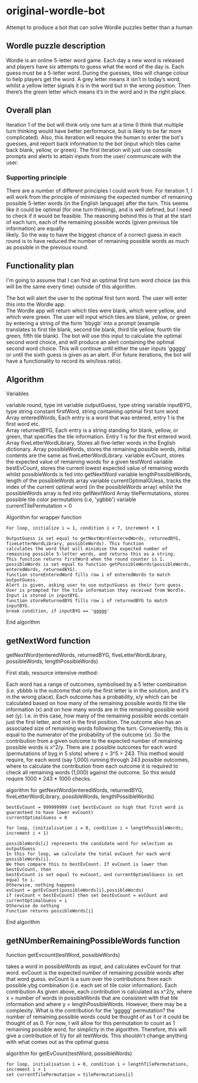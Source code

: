 # original-wordle-bot

Attempt to produce a bot that can solve Wordle puzzles better than a human

## Wordle puzzle description

Wordle is an online 5-letter word game. Each day a new word is released and players have six attempts to guess what the word of the day is. Each guess must be a 5-letter word. During the guesses, tiles will change colour to help players get the word. A grey letter means it isn’t in today’s word, whilst a yellow letter signals it is in the word but in the wrong position. Then there’s the green letter which means it’s in the word and in the right place.

## Overall plan

Iteration 1 of the bot will think only one turn at a time (I think that multiple turn thinking would have better performance,
but is likely to be far more complicated). Also, this iteration will require the human to enter the bot's guesses, and report
back information to the bot (input which tiles came back blank, yellow, or green). The first iteration will just use console
prompts and alerts to attain inputs from the user/ communicate with the user.

### Supporting principle

There are a number of different principles I could work from. For iteration 1, I will work from the principle of minimising the expected number of remaining possible 5-letter words (in the English language) after the turn. This seems like it could be optimal (for one turn thinking), and is well defined, but I need to check if it would be feasible. The reasoning behind this is that at the start of each turn, each of the remaining possible words (given previous tile information) are equally  
likely. So the way to have the biggest chance of a correct guess in each round is to have reduced the number of remaining possible words as much as possible in the 
previous round. 

## Functionality plan

I'm going to assume that I can find an optimal first turn word 
choice (as this will be the same every time) outside of this algorithm.

The bot will alert the user to the optimal first turn word. The user will enter this into the Wordle app.  
The Wordle app will return which tiles were blank, which were yellow, and which were green.
The user will input which tiles are blank, yellow, or green by entering a string of the form 'bbygb' into a prompt (example  
translates to first tile blank, second tile blank, third tile yellow, fourth tile green, fifth tile blank).
The bot will use this input to calculate the optimal second word choice, and will produce an alert containing the 
optimal second word choice. This will continue until either the user inputs 'ggggg' or until the sixth guess is 
given as an alert. (For future iterations, the bot will have a functionality to record its win/loss ratio).

## Algorithm

Variables

variable round, type int
variable outputGuess, type string
variable inputBYG, type string
constant firstWord, string containing optimal first turn word  
Array enteredWords, Each entry is a word that was entered, entry 1 is the first word etc.  
Array returnedBYG,  Each entry is a string standing for blank, yellow, or green, that specifies the tile information. Entry 1 is for the first entered word.  
Array fiveLetterWordLibrary, Stores all five-letter words in the English dictionary.
Array possibleWords, stores the remaining possible words, initial contents are the same as fiveLetterWordLibrary. 
variable evCount, stores the expected value of remaining words for a given testWord
variable bestEvCount, stores the current lowest expected value of remaining words whilst possibleWords is fed into getNextWord
variable lengthPossibleWords, length of the possibleWords array
variable currentOptimalGUess, tracks the index of the current optimal word (in the possibleWords array) whilst the possibleWords array is fed into getNextWord
Array tilePermutations, stores possible tile color permutations (i.e, 'ygbbb')
variable currentTilePermutation = 0

Algorithm for wrapper function

    For loop, initialize i = 1, condition i < 7, increment + 1

    OutputGuess is set equal to getNextWord(enteredWords, returnedBYG, fiveLetterWordLibrary, possibleWords). This function  
    calculates the word that will minimise the expected number of remaining possible 5-letter words, and returns this as a string.
    This function returns firstWord when the round counter is 1. 
    possibleWords is set equal to function getPossibleWords(possibleWords, enteredWords, returnedBYG). 
    function storeEnteredWord fills row i of enteredWords to match outputGuess.  
    Alert is given, asking user to use outputGuess as their turn guess.  
    User is prompted for the tile information they received from Wordle. Input is stored in inputBYG.  
    function storeReturnedBYG fills row i of returnedBYG to match inputBYG.  
    break condition, if inputBYG == 'ggggg' 

End algorithm

## getNextWord function

getNextWord(enteredWords, returnedBYG, fiveLetterWordLibrary, possibleWords, lengthPossibleWords)

First stab, resource intensive method:

Each word has a range of outcomes, symbolised by a 5 letter combination (i.e. ybbbb is the outcome that only the first letter is in the solution, and it's in the wrong place). Each outcome has a probability, x/y which can be calculated based on how many of the remaining possible words fit the tile information (x) and on how many words are in the remaining possible word set (y). I.e. in this case, how many of the remaining possible words contain just the first letter, and not in the first position. The outcome also has an associated size of remaining words following the turn. Conveniently, this is equal to the numerator of the probability of the outcome (x). So the contribution from a given outcome to the expected number of remaining possible words is x^2/y. There are z possible outcomes for each word (permutations of byg in 5 slots) where z = 3^5 = 243. This method would require, for each word (say 1,000) running through 243 possible outcomes, where to calculate the contribution from each outcome it is required to check all remaining words (1,000) against the outcome. So this would require 1000 * 243 * 1000 checks. 

algorithm for getNextWord(enteredWords, returnedBYG, fiveLetterWordLibrary, possibleWords, lengthPossibleWords) 

    bestEvCount = 999999999 (set bestEvCount so high that first word is guaranteed to have lower evCount)
    currentOptimalGuess = 0

    for loop, (initialisation i = 0, condition i < lengthPossibleWords; increment i + 1)

    possibleWords[i] represents the candidate word for selection as outputGuess
    In this for loop, we calculate the total evCount for each word possibleWords[i].
    We then compare this to bestEvCount. If evCount is lower than bestEvCount, then
    bestEvCount is set equal to evCount, and currentOptimalGuess is set equal to i.
    Otherwise, nothing happens
    evCount = getEvCount(possibleWords[i],possibleWords)
    if (evCount < bestEvCount) then set bestEvCount = evCOunt and currentOptimalGuess = i
    Otherwise do nothing
    Function returns possibleWords[i]

End algorithm

## getNUmberRemainingPossibleWords function

function getEvcount(testWord, possibleWords)

takes a word in possibleWords as input, and calculates evCount for that word.
evCount is the expected number of remaining possible words after that word guess.
evCount is a sum over the contributions from each possible ybg combination (i.e. each set of tile color information). Each contribution
As given above, each contribution is calculated as x^2/y, where x = number of words in possibleWords that are consistent with that tile information
and where y = lengthPossibleWords.
However, there may be a complexity. What is the contribution for the 'ggggg' permutation? the number of remaining possible words could be thought of as 1 or it
could be thought of as 0. For now, I will allow for this permutation to count as 1 remaining possible word, for simplicty in the algorithm. Therefore,
this will give a contribution of 1/y for all testWords. This shouldn't change anything with what comes out as the optimal guess


algorithm for getEvCount(testWord, possibleWords)



    for loop, initialisation i = 0, condition i < lengthTilePermutations, increment i + 1
    set currentTilePermutation = tilePermutations[i]










